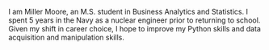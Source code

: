 I am Miller Moore, an M.S. student in Business Analytics and Statistics. I spent 5 years in the Navy as a nuclear engineer prior to returning to school. 
Given my shift in career choice, I hope to improve my Python skills and data acquisition and manipulation skills.
